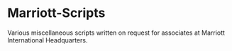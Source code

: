 # Marriott-Scripts
Various miscellaneous scripts written on request for associates at Marriott International Headquarters.
